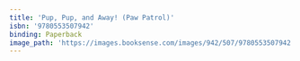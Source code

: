 ```yaml
---
title: 'Pup, Pup, and Away! (Paw Patrol)'
isbn: '9780553507942'
binding: Paperback
image_path: 'https://images.booksense.com/images/942/507/9780553507942.jpg'
---
```



